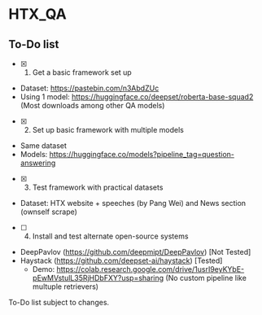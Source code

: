 # HTX_QA

## To-Do list
- [x] 1) Get a basic framework set up
- Dataset: https://pastebin.com/n3AbdZUc
- Using 1 model: https://huggingface.co/deepset/roberta-base-squad2 (Most downloads among other QA models)  
- [x] 2) Set up basic framework with multiple models
- Same dataset
- Models: https://huggingface.co/models?pipeline_tag=question-answering
- [x] 3) Test framework with practical datasets
- Dataset: HTX website + speeches (by Pang Wei) and News section (ownself scrape)
- [ ] 4) Install and test alternate open-source systems
- DeepPavlov (https://github.com/deepmipt/DeepPavlov)  [Not Tested]
- Haystack (https://github.com/deepset-ai/haystack) [Tested]
    - Demo: https://colab.research.google.com/drive/1usrI9eyKYbE-pEwMVstulL35RjHDbFXY?usp=sharing (No custom pipeline like multuple retrievers)

To-Do list subject to changes.
